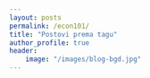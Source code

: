 ```yaml
---
layout: posts
permalink: /econ101/
title: "Postovi prema tagu"
author_profile: true
header: 
    image: "/images/blog-bgd.jpg"
---
```


